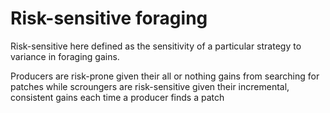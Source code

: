 # Risk-sensitive foraging
Risk-sensitive here defined as the sensitivity of a particular strategy to variance in foraging gains. 

Producers are risk-prone given their all or nothing gains from searching for patches while scroungers are risk-sensitive given their incremental, consistent gains each time a producer finds a patch